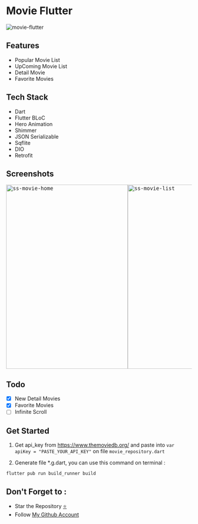 # Movie Flutter

<img src="https://media2.giphy.com/media/6TJ8QVG6IoUaw6RdZl/giphy.gif" alt="movie-flutter"/>

## Features
- Popular Movie List
- UpComing Movie List
- Detail Movie
- Favorite Movies

## Tech Stack
- Dart
- Flutter BLoC
- Hero Animation
- Shimmer
- JSON Serializable
- Sqflite
- DIO
- Retrofit

## Screenshots
<pre>
<img src="https://github.com/fionicholas/Movie-BLOC-Retrofit/blob/master/screenshot/movie.png" alt="ss-movie-home" width="330" height="500" /><img src="https://github.com/fionicholas/Movie-BLOC-Retrofit/blob/master/screenshot/movie_popular_all.png" alt="ss-movie-list" width="330" height="500" /><img src="https://github.com/fionicholas/Movie-BLOC-Retrofit/blob/master/screenshot/new_detail_movie.png" alt="ss-new-movie-detail" width="330" height="500" /><img src="https://github.com/fionicholas/Movie-BLOC-Retrofit/blob/master/screenshot/movie_detail.png" alt="ss-movie-detail" width="330" height="500" />
</pre>

## Todo
* [x] New Detail Movies
* [x] Favorite Movies
* [ ] Infinite Scroll

## Get Started
1. Get api_key from https://www.themoviedb.org/ and paste into `var apiKey = "PASTE_YOUR_API_KEY"` on file `movie_repository.dart`

2. Generate file *.g.dart, you can use this command on terminal :

```
flutter pub run build_runner build
```

## Don't Forget to :

- Star the Repository [⭐](https://github.com/fionicholas/Movie-Flutter)
- Follow [My Github Account](https://github.com/fionicholas/)

